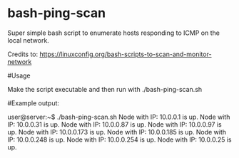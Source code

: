 # bash-ping-scan

Super simple bash script to enumerate hosts responding to ICMP on the local network.

Credits to: https://linuxconfig.org/bash-scripts-to-scan-and-monitor-network

#Usage

Make the script executable and then run with ./bash-ping-scan.sh

#Example output:

user@server:~$ ./bash-ping-scan.sh 
Node with IP: 10.0.0.1 is up.
Node with IP: 10.0.0.31 is up.
Node with IP: 10.0.0.87 is up.
Node with IP: 10.0.0.97 is up.
Node with IP: 10.0.0.173 is up.
Node with IP: 10.0.0.185 is up.
Node with IP: 10.0.0.248 is up.
Node with IP: 10.0.0.254 is up.
Node with IP: 10.0.0.25 is up.
